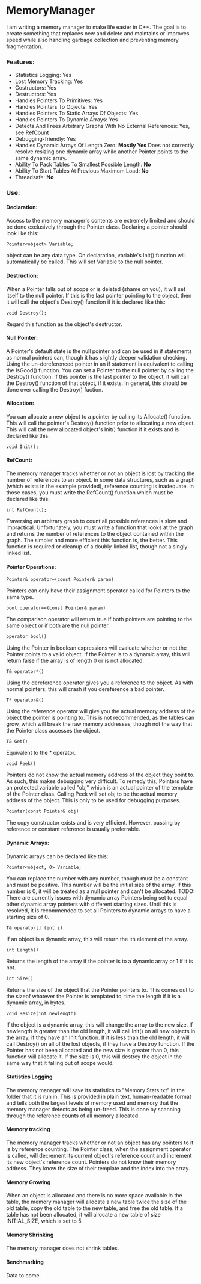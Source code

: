 # MemoryManager
I am writing a memory manager to make life easier in C++.  The goal is to create something that replaces new and delete and maintains or improves speed while also handling garbage collection and preventing memory fragmentation.

### Features:
* Statistics Logging:  Yes
* Lost Memory Tracking:  Yes
* Costructors:  Yes
* Destructors:  Yes
* Handles Pointers To Primitives:  Yes
* Handles Pointers To Objects:  Yes
* Handles Pointers To Static Arrays Of Objects:  Yes
* Handles Pointers To Dynamic Arrays:  Yes
* Detects And Frees Arbitrary Graphs With No External References:  Yes, see RefCount
* Debugging-friendly:  Yes
* Handles Dynamic Arrays Of Length Zero:  **Mostly Yes**  Does not correctly resolve resizing one dynamic array while another Pointer points to the same dynamic array.
* Ability To Pack Tables To Smallest Possible Length:  **No**
* Ability To Start Tables At Previous Maximum Load:  **No**
* Threadsafe: **No**

### Use:
#### Declaration:
Access to the memory manager's contents are extremely limited and should be done exclusively through the Pointer class.  Declaring a pointer should look like this:
```
Pointer<object> Variable;
```
object can be any data type.  On declaration, variable's Init() function will automatically be called.  This will set Variable to the null pointer.
#### Destruction:
When a Pointer falls out of scope or is deleted (shame on you), it will set itself to the null pointer.  If this is the last pointer pointing to the object, then it will call the object's Destroy() function if it is declared like this:
```
void Destroy();
```
Regard this function as the object's destructor.
#### Null Pointer:
A Pointer's default state is the null pointer and can be used in if statements as normal pointers can, though it has slightly deeper validation checking.  Using the un-dereferenced pointer in an if statement is equivalent to calling the IsGood() function.  You can set a Pointer to the null pointer by calling the Destroy() function.  If this pointer is the last pointer to the object, it will call the Destroy() function of that object, if it exists.  In general, this should be done over calling the Destroy() fuction.
#### Allocation:
You can allocate a new object to a pointer by calling its Allocate() function.  This will call the pointer's Destroy() function prior to allocating a new object.  This will call the new allocated object's Init() function if it exists and is declared like this:
```
void Init();
```
#### RefCount:
The memory manager tracks whether or not an object is lost by tracking the number of references to an object.  In some data structures, such as a graph (which exists in the example provided), reference counting is inadequate.  In those cases, you must write the RefCount() function which must be declared like this:
```
int RefCount();
```
Traversing an arbitrary graph to count all possible references is slow and impractical.  Unfortunately, you must write a function that looks at the graph and returns the number of references to the object contained within the graph.  The simpler and more efficient this function is, the better.  This function is required or cleanup of a doubly-linked list, though not a singly-linked list.
#### Pointer Operations:
```
Pointer& operator=(const Pointer& param)
```
Pointers can only have their assignment operator called for Pointers to the same type.
```
bool operator==(const Pointer& param)
```
The comparison operator will return true if both pointers are pointing to the same object or if both are the null pointer.
```
operator bool()
```
Using the Pointer in boolean expressions will evaluate whether or not the Pointer points to a valid object.  If the Pointer is to a dynamic array, this will return false if the array is of length 0 or is not allocated.
```
T& operator*()
```
Using the dereference operator gives you a reference to the object.  As with normal pointers, this will crash if you dereference a bad pointer.
```
T* operator&()
```
Using the reference operator will give you the actual memory address of the object the pointer is pointing to.  This is not recommended, as the tables can grow, which will break the raw memory addresses, though not the way that the Pointer class accesses the object.
```
T& Get()
```
Equivalent to the * operator.
```
void Peek()
```
Pointers do not know the actual memory address of the object they point to.  As such, this makes debugging very difficult.  To remedy this, Pointers have an protected variable called "obj" which is an actual pointer of the template of the Pointer class.  Calling Peek will set obj to be the actual memory address of the object.  This is only to be used for debugging purposes.
```
Pointer(const Pointer& obj)
```
The copy constructor exists and is very efficient.  However, passing by reference or constant reference is usually preferrable.
#### Dynamic Arrays:
Dynamic arrays can be declared like this:
```
Pointer<object, 0> Variable;
```
You can replace the number with any number, though must be a constant and must be positive.  This number will be the initial size of the array.  If this number is 0, it will be treated as a null pointer and can't be allocated.  TODO:  There are currently issues with dynamic array Pointers being set to equal other dynamic array pointers with different starting sizes.  Until this is resolved, it is recommended to set all Pointers to dynamic arrays to have a starting size of 0.
```
T& operator[] (int i)
```
If an object is a dynamic array, this will return the ith element of the array.
```
int Length()
```
Returns the length of the array if the pointer is to a dynamic array or 1 if it is not.
```
int Size()
```
Returns the size of the object that the Pointer pointers to.  This comes out to the sizeof whatever the Pointer is templated to, time the length if it is a dynamic array, in bytes.
```
void Resize(int newlength)
```
If the object is a dynamic array, this will change the array to the new size.  If newlength is greater than the old length, it will call Init() on all new objects in the array, if they have an Init function.  If it is less than the old length, it will call Destroy() on all of the lost objects, if they have a Destroy function.  If the Pointer has not been allocated and the new size is greater than 0, this function will allocate it.  If the size is 0, this will destroy the object in the same way that it falling out of scope would.
#### Statistics Logging
The memory manager will save its statistics to "Memory Stats.txt" in the folder that it is run in.  This is provided in plain text, human-readable format and tells both the largest levels of memory used and memory that the memory manager detects as being un-freed.  This is done by scanning through the reference counts of all memory allocated.

#### Memory tracking
The memory manager tracks whether or not an object has any pointers to it is by reference counting.  The Pointer class, when the assignment operator is called, will decrement its current object's reference count and increment its new object's reference count.  Pointers do not know their memory address.  They know the size of their template and the index into the array.

#### Memory Growing
When an object is allocated and there is no more space available in the table, the memory manager will allocate a new table twice the size of the old table, copy the old table to the new table, and free the old table.  If a table has not been allocated, it will allocate a new table of size INITIAL_SIZE, which is set to 5.

#### Memory Shrinking
The memory manager does not shrink tables.

#### Benchmarking
Data to come.